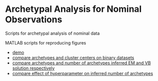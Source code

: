 # Archetypal Analysis for Nominal Observations

Scripts for archetypal analysis of nominal data

MATLAB scripts for reproducing figures
 - [demo](scripts/demo.m)
 - [compare archetypes and cluster centers on binary datasets](scripts/compareArchetypesClusterCenters.m)
 - [compare archetypes and number of archetypes inferred EM and VB solution respectively](scripts/compareArchetypesEMnVB.m)
 - [compare effect of hyperparameter on inferred number of archetypes](scripts/compareHyperparameterEffect.m)
